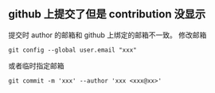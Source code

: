 ## github 上提交了但是 contribution 没显示

提交时 author 的邮箱和 github 上绑定的邮箱不一致。
修改邮箱

```
git config --global user.email "xxx"
```

或者临时指定邮箱

```
git commit -m 'xxx' --author 'xxx <xxx@xx>'
```
